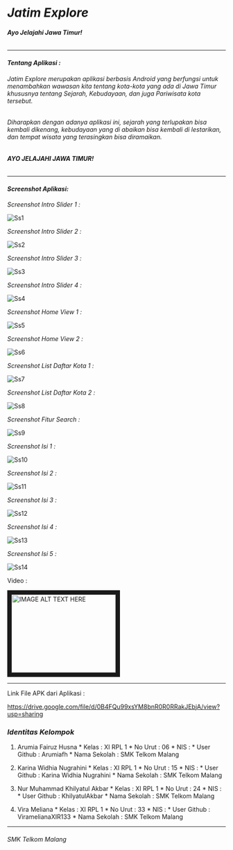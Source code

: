 # *__Jatim Explore__*
###### *__Ayo Jelajahi Jawa Timur!__*

-------------------------------------------------------
#### *Tentang Aplikasi :*
###### *Jatim Explore merupakan aplikasi berbasis Android yang berfungsi untuk menambahkan wawasan kita tentang kota-kota yang ada di Jawa Timur khususnya tentang Sejarah, Kebudayaan, dan juga Pariwisata kota tersebut.*
###### *Diharapkan dengan adanya aplikasi ini, sejarah yang terlupakan bisa kembali dikenang, kebudayaan yang di abaikan bisa kembali di lestarikan, dan tempat wisata yang terasingkan bisa diramaikan.*
###### *__AYO JELAJAHI JAWA TIMUR!__*
-------------------------------------------------------
#### *Screenshot Aplikasi:*

*Screenshot Intro Slider 1 :*

![Ss1](https://github.com/Arumiafh/JatimExplore/blob/master/1.png)


*Screenshot Intro Slider 2 :*

![Ss2](https://github.com/Arumiafh/JatimExplore/blob/master/2.png)


*Screenshot Intro Slider 3 :*

![Ss3](https://github.com/Arumiafh/JatimExplore/blob/master/3.png)


*Screenshot Intro Slider 4 :*

![Ss4](https://github.com/Arumiafh/JatimExplore/blob/master/4.png)


*Screenshot Home View 1 :*

![Ss5](https://github.com/Arumiafh/JatimExplore/blob/master/5.png)


*Screenshot Home View 2 :*

![Ss6](https://github.com/Arumiafh/JatimExplore/blob/master/6.png)


*Screenshot List Daftar Kota 1 :*

![Ss7](https://github.com/Arumiafh/JatimExplore/blob/master/7.png)


*Screenshot List Daftar Kota 2 :*

![Ss8](https://github.com/Arumiafh/JatimExplore/blob/master/8.png)


*Screenshot Fitur Search :*

![Ss9](https://github.com/Arumiafh/JatimExplore/blob/master/10.png)


*Screenshot Isi 1 :*

![Ss10](https://github.com/Arumiafh/JatimExplore/blob/master/11.png)


*Screenshot Isi 2 :*

![Ss11](https://github.com/Arumiafh/JatimExplore/blob/master/12.png)


*Screenshot Isi 3 :*

![Ss12](https://github.com/Arumiafh/JatimExplore/blob/master/13.png)


*Screenshot Isi 4 :*

![Ss13](https://github.com/Arumiafh/JatimExplore/blob/master/14.png)


*Screenshot Isi 5 :*

![Ss14](https://github.com/Arumiafh/JatimExplore/blob/master/15.png)


Video :

<a href="http://www.youtube.com/watch?feature=player_embedded&v=id
" target="_blank"><img src="http://img.youtube.com/vi/id/0.jpg" 
alt="IMAGE ALT TEXT HERE" width="240" height="180" border="10" /></a>


-------------------------------------------------------

Link File APK dari Aplikasi :

https://drive.google.com/file/d/0B4FQu99xsYM8bnR0R0RRakJEbjA/view?usp=sharing


### *Identitas Kelompok* 
  1. Arumia Fairuz Husna
    * Kelas         : XI RPL 1
    * No Urut       : 06
    * NIS           : 
    * User Github   : Arumiafh
    * Nama Sekolah  : SMK Telkom Malang
  
  2. Karina Widhia Nugrahini 
    * Kelas         : XI RPL 1
    * No Urut       : 15
    * NIS           : 
    * User Github   : Karina Widhia Nugrahini 
    * Nama Sekolah  : SMK Telkom Malang
  
  3. Nur Muhammad Khilyatul Akbar
    * Kelas         : XI RPL 1
    * No Urut       : 24
    * NIS           : 
    * User Github   : KhilyatulAkbar
    * Nama Sekolah  : SMK Telkom Malang
  
  4. Vira Meliana
    * Kelas         : XI RPL 1
    * No Urut       : 33
    * NIS           : 
    * User Github   : ViramelianaXIR133
    * Nama Sekolah  : SMK Telkom Malang
  
-------------------------------------------------------

###### *SMK Telkom Malang*
